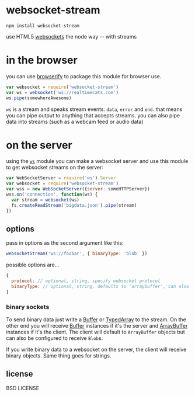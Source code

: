 # websocket-stream

    npm install websocket-stream

use HTML5 [websockets](https://developer.mozilla.org/en-US/docs/WebSockets) the node way -- with streams

# in the browser

you can use [browserify](http://github.com/substack/node-browserify) to package this module for browser use.

```javascript
var websocket = require('websocket-stream')
var ws = websocket('ws://realtimecats.com')
ws.pipe(somewhereAwesome)
```

`ws` is a stream and speaks stream events: `data`, `error` and `end`. that means you can pipe output to anything that accepts streams. you can also pipe data into streams (such as a webcam feed or audio data)

# on the server

using the [`ws`](http://npmjs.org/ws) module you can make a websocket server and use this module to get websocket streams on the server:

```javascript
var WebSocketServer = require('ws').Server
var websocket = require('websocket-stream')
var wss = new WebSocketServer({server: someHTTPServer})
wss.on('connection', function(ws) {
  var stream = websocket(ws)
  fs.createReadStream('bigdata.json').pipe(stream)
})
```

## options

pass in options as the second argument like this:

```js
websocketStream('ws://foobar', { binaryType: 'blob' })
```

possible options are...

```js
{ 
  protocol: // optional, string, specify websocket protocol
  binaryType: // optional, string, defaults to 'arraybuffer', can also be 'blob'
}
```

### binary sockets

To send binary data just write a [Buffer](nodejs.org/api/buffer.html) or [TypedArray](https://developer.mozilla.org/en-US/docs/JavaScript/Typed_arrays) to the stream.
On the other end you will receive [Buffer](nodejs.org/api/buffer.html) instances if it's the server and [ArrayBuffer](https://developer.mozilla.org/en-US/docs/JavaScript/Typed_arrays/ArrayBuffer) instances if it's the client. The client will default to `ArrayBuffer` objects but can also be configured to receive `Blob`s.

If you write binary data to a websocket on the server, the client will receive binary objects. Same thing goes for strings. 

## license

BSD LICENSE
